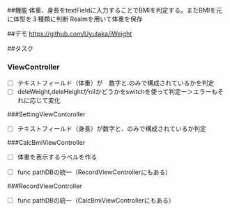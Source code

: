 
##機能
体重、身長をtextFieldに入力することでBMIを判定する。またBMIを元に体型を３種類に判断
Realmを用いて体重を保存

##デモ
https://github.com/Uyutaka/iWeight


##タスク

### ViewController

- [ ] テキストフィールド（体重）が　数字と.のみで構成されているかを判定
- [ ] deleWeight,deleHeightがnilかどうかをswitchを使って判定ー＞エラーもそれに応じて変化

###SettingViewContoroller
- [ ] テキストフィールド（身長）が数字と．のみで構成されているか判定

###CalcBmiViewController
- [ ] 体重を表示するラベルを作る
- [ ] func pathDBの統一（RecordViewControllerにもある）


###RecordViewController
- [ ] func pathDBの統一（CalcBmiViewControllerにもある）

